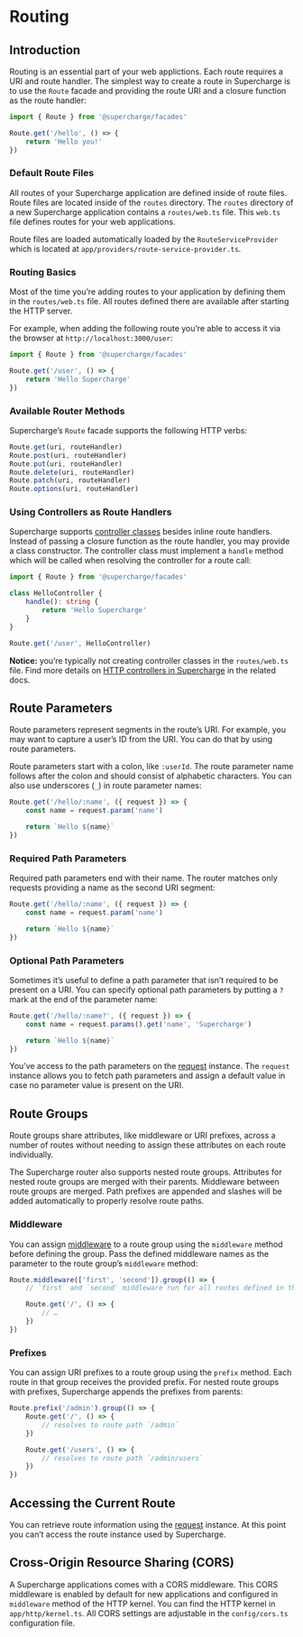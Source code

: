 # Routing


## Introduction
Routing is an essential part of your web applictions. Each route requires a URI and route handler. The simplest way to create a route in Supercharge is to use the `Route` facade and providing the route URI and a closure function as the route handler:

```ts
import { Route } from '@supercharge/facades'

Route.get('/hello', () => {
    return 'Hello you!'
})
```


### Default Route Files
All routes of your Supercharge application are defined inside of route files. Route files are located inside of the `routes` directory. The `routes` directory of a new Supercharge application contains a `routes/web.ts` file. This `web.ts` file defines routes for your web applications.

Route files are loaded automatically loaded by the `RouteServiceProvider` which is located at `app/providers/route-service-provider.ts`.


### Routing Basics
Most of the time you’re adding routes to your application by defining them in the `routes/web.ts` file. All routes defined there are available after starting the HTTP server.

For example, when adding the following route you’re able to access it via the browser at `http://localhost:3000/user`:

```ts
import { Route } from '@supercharge/facades'

Route.get('/user', () => {
    return 'Hello Supercharge'
})
```


### Available Router Methods
Supercharge’s `Route` facade supports the following HTTP verbs:

```ts
Route.get(uri, routeHandler)
Route.post(uri, routeHandler)
Route.put(uri, routeHandler)
Route.delete(uri, routeHandler)
Route.patch(uri, routeHandler)
Route.options(uri, routeHandler)
```


### Using Controllers as Route Handlers
Supercharge supports [controller classes](/docs/{{version}}/controllers) besides inline route handlers. Instead of passing a closure function as the route handler, you may provide a class constructor. The controller class must implement a `handle` method which will be called when resolving the controller for a route call:

```ts
import { Route } from '@supercharge/facades'

class HelloController {
    handle(): string {
        return 'Hello Supercharge'
    }
}

Route.get('/user', HelloController)
```

**Notice:** you’re typically not creating controller classes in the `routes/web.ts` file. Find more details on [HTTP controllers in Supercharge](/docs/{{version}}/controllers) in the related docs.


## Route Parameters
Route parameters represent segments in the route’s URI. For example, you may want to capture a user’s ID from the URI. You can do that by using route parameters.

Route parameters start with a colon, like `:userId`. The route parameter name follows after the colon and should consist of alphabetic characters. You can also use underscores (`_`) in route parameter names:

```ts
Route.get('/hello/:name', ({ request }) => {
    const name = request.param('name')

    return `Hello ${name}`
})
```


### Required Path Parameters
Required path parameters end with their name. The router matches only requests providing a name as the second URI segment:

```ts
Route.get('/hello/:name', ({ request }) => {
    const name = request.param('name')

    return `Hello ${name}`
})
```


### Optional Path Parameters
Sometimes it’s useful to define a path parameter that isn’t required to be present on a URI. You can specify optional path parameters by putting a `?` mark at the end of the parameter name:

```ts
Route.get('/hello/:name?', ({ request }) => {
    const name = request.params().get('name', 'Supercharge')

    return `Hello ${name}`
})
```

You’ve access to the path parameters on the [request](/docs/{{version}}/requests) instance. The `request` instance allows you to fetch path parameters and assign a default value in case no parameter value is present on the URI.


## Route Groups
Route groups share attributes, like middleware or URI prefixes, across a number of routes without needing to assign these attributes on each route individually.

The Supercharge router also supports nested route groups. Attributes for nested route groups are merged with their parents. Middleware between route groups are merged. Path prefixes are appended and slashes will be added automatically to properly resolve route paths.


### Middleware
You can assign [middleware](/docs/{{version}}/middleware) to a route group using the `middleware` method before defining the group. Pass the defined middleware names as the parameter to the route group’s `middleware` method:

```ts
Route.middleware(['first', 'second']).group(() => {
    // `first` and `second` middleware run for all routes defined in this group

    Route.get('/', () => {
        // …
    })
})
```


### Prefixes
You can assign URI prefixes to a route group using the `prefix` method. Each route in that group receives the provided prefix. For nested route groups with prefixes, Supercharge appends the prefixes from parents:

```ts
Route.prefix('/admin').group(() => {
    Route.get('/', () => {
        // resolves to route path `/admin`
    })

    Route.get('/users', () => {
        // resolves to route path `/admin/users`
    })
})
```


## Accessing the Current Route
You can retrieve route information using the [request](/docs/requests) instance. At this point you can’t access the route instance used by Supercharge.


## Cross-Origin Resource Sharing (CORS)
A Supercharge applications comes with a CORS middleware. This CORS middleware is enabled by default for new applications and configured in `middleware` method of the HTTP kernel. You can find the HTTP kernel in `app/http/kernel.ts`. All CORS settings are adjustable in the `config/cors.ts` configuration file.


